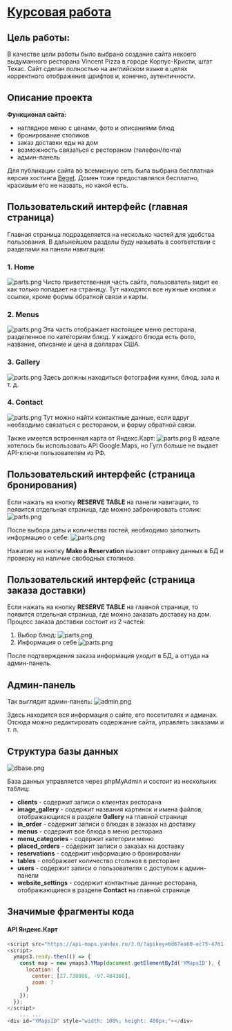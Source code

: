 # [Курсовая работа](http://r92293n8.beget.tech/index.php)

## Цель работы:
В качестве цели работы было выбрано создание сайта некоего выдуманного ресторана Vincent Pizza в городе Корпус-Кристи, штат Техас. Сайт сделан полностью на английском языке в целях корректного отображения шрифтов и, конечно, аутентичности.

## Описание проекта
**Функционал сайта:**
- наглядное меню с ценами, фото и описаниями блюд
- бронирование столиков
- заказ доставки еды на дом
- возможность связаться с рестораном (телефон/почта)
- админ-панель



Для публикации сайта во всемирную сеть была выбрана бесплатная версия хостинга [Beget](https://beget.com/ru/hosting/free). Домен тоже предоставлялся бесплатно, красивым его не назвать, но какой есть.

## Пользовательский интерфейс (главная страница)

Главная страница подразделяется на несколько частей для удобства пользования. В дальнейшем разделы буду называть в соответствии с разделами на панели навигации:

### 1. Home
![parts.png](screens/home.png)
Чисто приветственная часть сайта, пользователь видит ее как только попадает на страницу. Тут находятся все нужные кнопки и ссылки, кроме формы обратной связи и карты.

### 2. Menus
![parts.png](screens/menus.png)
Эта часть отображает настоящее меню ресторана, разделенное по категориям блюд. У каждого блюда есть фото, название, описание и цена в долларах США.

### 3. Gallery
![parts.png](screens/gallery.png)
Здесь должны находиться фотографии кухни, блюд, зала и т. д.

### 4. Contact
![parts.png](screens/contact.png)
Тут можно найти контактные данные, если вдруг необходимо связаться с рестораном, и форму обратной связи.

Также имеется встроенная карта от Яндекс.Карт:
![parts.png](screens/ymap.png)
В идеале хотелось бы использовать API Google.Maps, но Гугл больше не выдает API-ключи пользователям из РФ.


## Пользовательский интерфейс (страница бронирования)

Если нажать на кнопку **RESERVE TABLE** на панели навигации, то появится отдельная страница, где можно забронировать столик:
![parts.png](screens/booking.png)

После выбора даты и количества гостей, необходимо заполнить информацию о себе:
![parts.png](screens/booking2.png)

Нажатие на кнопку **Make a Reservation** вызовет отправку данных в БД и проверку на наличие свободных столиков.


## Пользовательский интерфейс (страница заказа доставки)

Если нажать на кнопку **RESERVE TABLE** на главной странице, то появится отдельная страница, где можно заказать доставку на дом.
Процесс заказа доставки состоит из 2 частей:
1. Выбор блюд:
![parts.png](screens/delivery1.png)
2. Информация о себе
![parts.png](screens/delivery2.png)
   
После подтверждения заказа информация уходит в БД, а оттуда на админ-панель.


## Админ-панель
Так выглядит админ-панель:
![admin.png](screens/dashboard.png)

Здесь находится вся информация о сайте, его посетителях и админах. Отсюда можно редактировать содержание сайта, управлять заказами и т. п.


## Структура базы данных

![dbase.png](screens/dbase.png)

База данных управляется через phpMyAdmin и состоит из нескольких таблиц:
- **clients** - содержит записи о клиентах ресторана
- **image_gallery** - содержит названия картинок и имена файлов, отображающихся в разделе **Gallery** на главной странице
- **in_order** - содержит записи о блюдах в заказах на доставку
- **menus** - содержит все блюда в меню ресторана
- **menu_categories** - содержит категории меню
- **placed_orders** - содержит записи о заказах на доставку
- **reservations** - содержит информацию о бронировании
- **tables** - отображает количество столиков в ресторане
- **users** - содержит записи о пользователях с доступом к админ-панели
- **website_settings** - содержит контактные данные ресторана, отображающиеся в разделе **Contact** на главной странице


## Значимые фрагменты кода

#### API Яндекс.Карт
```javascript
<script src="https://api-maps.yandex.ru/3.0/?apikey=6d67ea60-ec75-4761-a171-df817498784e&load=package.full&lang=ru_RU"></script>
<script>
  ymaps3.ready.then(() => {
    const map = new ymaps3.YMap(document.getElementById('YMapsID'), {
      location: {
        center: [27.738086, -97.404386],
        zoom: 7
      }
    });
  });
</script>
    ... ...
<div id="YMapsID" style="width: 100%; height: 400px;"></div>
```